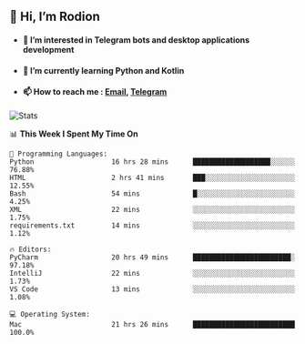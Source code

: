 ## 👋 Hi, I’m Rodion
- #### 👀 I’m interested in Telegram bots and desktop applications development
- #### 🌱 I’m currently learning Python and Kotlin
- #### 📫 How to reach me : [Email](mailto:me@lavn.ml), [Telegram](https://t.me/fast_geek)

![Stats](https://github-readme-stats.vercel.app/api?username=fast-geek&show_icons=true&theme=react&hide=issues&count_private=true&layout=compact)


<!--START_SECTION:waka-->
📊 **This Week I Spent My Time On** 

```text
💬 Programming Languages: 
Python                   16 hrs 28 mins      ███████████████████░░░░░░   76.88% 
HTML                     2 hrs 41 mins       ███░░░░░░░░░░░░░░░░░░░░░░   12.55% 
Bash                     54 mins             █░░░░░░░░░░░░░░░░░░░░░░░░   4.25% 
XML                      22 mins             ░░░░░░░░░░░░░░░░░░░░░░░░░   1.75% 
requirements.txt         14 mins             ░░░░░░░░░░░░░░░░░░░░░░░░░   1.12%

🔥 Editors: 
PyCharm                  20 hrs 49 mins      ████████████████████████░   97.18% 
IntelliJ                 22 mins             ░░░░░░░░░░░░░░░░░░░░░░░░░   1.73% 
VS Code                  13 mins             ░░░░░░░░░░░░░░░░░░░░░░░░░   1.08%

💻 Operating System: 
Mac                      21 hrs 26 mins      █████████████████████████   100.0%

```


<!--END_SECTION:waka-->

